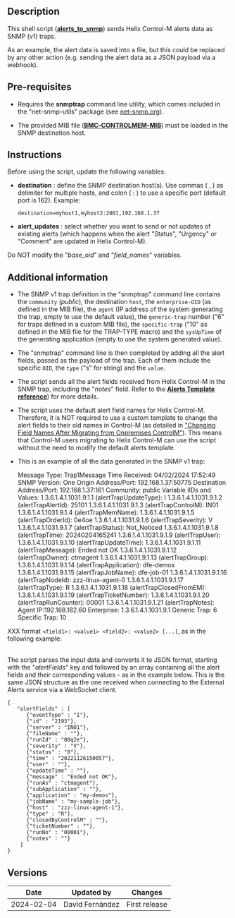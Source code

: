 ## Description

This shell script ([**alerts_to_snmp**](alerts_to_snmp.sh)) sends Helix Control-M alerts data as SNMP (v1) traps.

As an example, the alert data is saved into a file, but this could be replaced by any other action (e.g. sending the alert data as a JSON payload via a webhook).

## Pre-requisites

- Requires the **snmptrap** command line utility, which comes included in the "net-snmp-utils" package (see [net-snmp.org](http://www.net-snmp.org)).

- The provided MIB file ([**BMC-CONTROLMEM-MIB**](BMC-CONTROLMEM-MIB.txt)) must be loaded in the SNMP destination host.

## Instructions

Before using the script, update the following variables:

- **destination** : define the SNMP destination host(s). Use commas ( , ) as delimiter for multiple hosts, and colon ( : ) to use a specific port (default port is 162). Example:

  ``destination=myhost1,myhost2:2001,192.168.1.37``

- **alert_updates** : select whether you want to send or not updates of existing alerts (which happens when the alert "Status", "Urgency" or "Comment" are updated in Helix Control-M).

Do NOT modify the "*base_oid*" and "*field_names*" variables.

## Additional information

- The SNMP v1 trap definition in the "snmptrap" command line contains the `community` (*public*), the destination `host`, the `enterprise-OID` (as defined in the MIB file), the `agent` (IP address of the system generating the trap, empty to use the default value), the `generic-trap` number ("6" for traps defined in a custom MIB file), the `specific-trap` ("10" as defined in the MIB file for the TRAP-TYPE macro) and the `sysUpTime` of the generating application (empty to use the system generated value).

- The "snmptrap" command line is then completed by adding all the alert fields, passed as the payload of the trap. Each of them include the specific `OID`, the `type` ("s" for string) and the `value`.

- The script sends all the alert fields received from Helix Control-M in the SNMP trap, including the "*notes*" field. Refer to the [**Alerts Template reference**](https://docs.bmc.com/docs/saas-api/alerts-template-reference-1144242602.html)) for more details.

- The script uses the default alert field names for Helix Control-M. Therefore, it is NOT required to use a custom template to change the alert fields to their old names in Control-M (as detailed in ["Changing Field Names After Migrating from Onpremises ControlM"](https://documents.bmc.com/supportu/API/Helix/en-US/Documentation/API_Services_RunServices_Alerts_Template_reference.htm#ChangingFieldNamesAfterMigratingfromOnpremisesControlM)). This means that Control-M users migrating to Helix Control-M can use the script without the need to modify the default alerts template.

- This is an example of all the data generated in the SNMP v1 trap:

    Message Type: Trap1Message
Time Received: 04/02/2024 17:52:49
SNMP Version: One
Origin Address/Port: 192.168.1.37:50775
Destination Address/Port: 192.168.1.37:161
Community: public
Variable IIDs and Values:
    1.3.6.1.4.1.1031.9.1.1 (alertTrapUpdateType): I
    1.3.6.1.4.1.1031.9.1.2 (alertTrapAlertId): 25101
    1.3.6.1.4.1.1031.9.1.3 (alertTrapControlM): IN01
    1.3.6.1.4.1.1031.9.1.4 (alertTrapMemName): 
    1.3.6.1.4.1.1031.9.1.5 (alertTrapOrderId): 0e4oe
    1.3.6.1.4.1.1031.9.1.6 (alertTrapSeverity): V
    1.3.6.1.4.1.1031.9.1.7 (alertTrapStatus): Not_Noticed
    1.3.6.1.4.1.1031.9.1.8 (alertTrapTime): 20240204165241
    1.3.6.1.4.1.1031.9.1.9 (alertTrapUser): 
    1.3.6.1.4.1.1031.9.1.10 (alertTrapUpdateTime): 
    1.3.6.1.4.1.1031.9.1.11 (alertTrapMessage): Ended not OK
    1.3.6.1.4.1.1031.9.1.12 (alertTrapOwner): ctmagent
    1.3.6.1.4.1.1031.9.1.13 (alertTrapGroup): 
    1.3.6.1.4.1.1031.9.1.14 (alertTrapApplication): dfe-demos
    1.3.6.1.4.1.1031.9.1.15 (alertTrapJobName): dfe-job-01
    1.3.6.1.4.1.1031.9.1.16 (alertTrapNodeId): zzz-linux-agent-0
    1.3.6.1.4.1.1031.9.1.17 (alertTrapType): R
    1.3.6.1.4.1.1031.9.1.18 (alertTrapClosedFromEM): 
    1.3.6.1.4.1.1031.9.1.19 (alertTrapTicketNumber): 
    1.3.6.1.4.1.1031.9.1.20 (alertTrapRunCounter): 00001
    1.3.6.1.4.1.1031.9.1.21 (alertTrapNotes):
Agent IP:192.168.182.60
Enterprise: 1.3.6.1.4.1.1031.9.1
Generic Trap: 6
Specific Trap: 10


XXX format `<field1>: <value1> <field2>: <value2> [...]`, as in the following example:

\
The script parses the input data and converts it to JSON format, starting with the "*alertFields*" key and followed by an array containing all the alert fields and their corresponding values - as in the example below. This is the same JSON structure as the one received when connecting to the External Alerts service via a WebSocket client.

    {
       "alertFields" : [
          {"eventType" : "I"},
          {"id" : "2193"},
          {"server" : "IN01"},
          {"fileName" : ""},
          {"runId" : "00q2e"},
          {"severity" : "V"},
          {"status" : "0"},
          {"time" : "20221126150057"},
          {"user" : ""},
          {"updateTime" : ""},
          {"message" : "Ended not OK"},
          {"runAs" : "ctmagent"},
          {"subApplication" : ""},
          {"application" : "my-demos"},
          {"jobName" : "my-sample-job"},
          {"host" : "zzz-linux-agent-1"},
          {"type" : "R"},
          {"closedByControlM" : ""},
          {"ticketNumber" : ""},
          {"runNo" : "00001"},
          {"notes" : ""}
        ]
    }

## Versions

| Date | Updated by | Changes |
| - | - | - |
| 2024-02-04 | David Fernández | First release |
